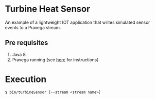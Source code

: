 # Turbine Heat Sensor
An example of a lightweight IOT application that writes simulated sensor events to a Pravega stream.

## Pre requisites
1. Java 8
2. Pravega running (see [here](http://pravega.io/docs/latest/getting-started/) for instructions)


# Execution

```
$ bin/turbineSensor [--stream <stream name>]
```
